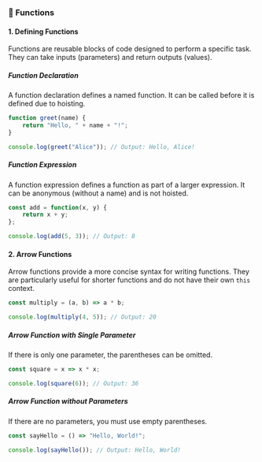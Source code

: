 ### 🔹 Functions

#### **1. Defining Functions**
Functions are reusable blocks of code designed to perform a specific task. They can take inputs (parameters) and return outputs (values).

##### **Function Declaration**
A function declaration defines a named function. It can be called before it is defined due to hoisting.
```javascript
function greet(name) {
    return "Hello, " + name + "!";
}

console.log(greet("Alice")); // Output: Hello, Alice!
```

##### **Function Expression**
A function expression defines a function as part of a larger expression. It can be anonymous (without a name) and is not hoisted.
```javascript
const add = function(x, y) {
    return x + y;
};

console.log(add(5, 3)); // Output: 8
```

#### **2. Arrow Functions**
Arrow functions provide a more concise syntax for writing functions. They are particularly useful for shorter functions and do not have their own `this` context.
```javascript
const multiply = (a, b) => a * b;

console.log(multiply(4, 5)); // Output: 20
```

##### **Arrow Function with Single Parameter**
If there is only one parameter, the parentheses can be omitted.
```javascript
const square = x => x * x;

console.log(square(6)); // Output: 36
```

##### **Arrow Function without Parameters**
If there are no parameters, you must use empty parentheses.
```javascript
const sayHello = () => "Hello, World!";

console.log(sayHello()); // Output: Hello, World!
```
